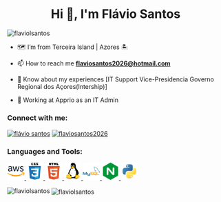 <h1 align="center">Hi 👋, I'm Flávio Santos</h1>
<p align="left"> <img src="https://komarev.com/ghpvc/?username=flaviolsantos&label=Profile%20views&color=0e75b6&style=flat" alt="flaviolsantos" /> </p>

- 🗺️ I’m from Terceira Island | Azores 🏝️


- 📫 How to reach me **flaviosantos2026@hotmail.com**

- 📄 Know about my experiences [IT Support Vice-Presidencia Governo Regional dos Açores(Intership)]

- 💼 Working at Apprio as an IT Admin

<h3 align="left">Connect with me:</h3>
<p align="left">
<a href="https://linkedin.com/in/flávio-santos-1333b422b" target="blank"><img align="center" src="https://raw.githubusercontent.com/rahuldkjain/github-profile-readme-generator/master/src/images/icons/Social/linked-in-alt.svg" alt="flávio santos" height="30" width="40" /></a>
<a href="https://instagram.com/flaviosantos2026" target="blank"><img align="center" src="https://raw.githubusercontent.com/rahuldkjain/github-profile-readme-generator/master/src/images/icons/Social/instagram.svg" alt="flaviosantos2026" height="30" width="40" /></a>
</p>

<h3 align="left">Languages and Tools:</h3>
<p align="left"> <a href="https://aws.amazon.com" target="_blank" rel="noreferrer"> <img src="https://raw.githubusercontent.com/devicons/devicon/master/icons/amazonwebservices/amazonwebservices-original-wordmark.svg" alt="aws" width="40" height="40"/> </a> <a href="https://www.w3schools.com/css/" target="_blank" rel="noreferrer"> <img src="https://raw.githubusercontent.com/devicons/devicon/master/icons/css3/css3-original-wordmark.svg" alt="css3" width="40" height="40"/> </a> <a href="https://www.w3.org/html/" target="_blank" rel="noreferrer"> <img src="https://raw.githubusercontent.com/devicons/devicon/master/icons/html5/html5-original-wordmark.svg" alt="html5" width="40" height="40"/> </a> <a href="https://www.java.com" target="_blank" rel="noreferrer"> <img src="https://raw.githubusercontent.com/devicons/devicon/master/icons/linux/linux-original.svg" alt="linux" width="40" height="40"/> </a> <a href="https://www.mysql.com/" target="_blank" rel="noreferrer"> <img src="https://raw.githubusercontent.com/devicons/devicon/master/icons/mysql/mysql-original-wordmark.svg" alt="mysql" width="40" height="40"/> </a> <a href="https://www.nginx.com" target="_blank" rel="noreferrer"> <img src="https://raw.githubusercontent.com/devicons/devicon/master/icons/nginx/nginx-original.svg" alt="nginx" width="40" height="40"/> </a> <a href="https://www.python.org" target="_blank" rel="noreferrer"> <img src="https://raw.githubusercontent.com/devicons/devicon/master/icons/python/python-original.svg" alt="python" width="40" height="40"/> </a> </p>

<p><img align="left" src="https://github-readme-stats.vercel.app/api/top-langs?username=flaviolsantos&show_icons=true&locale=en&layout=compact" alt="flaviolsantos" /></p>

<p>&nbsp;<img align="center" src="https://github-readme-stats.vercel.app/api?username=flaviolsantos&show_icons=true&locale=en" alt="flaviolsantos" /></p>
